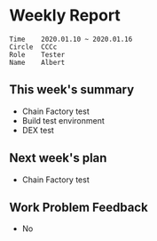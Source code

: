 # Weekly Report 
```
Time	2020.01.10 ~ 2020.01.16
Circle	CCCc
Role	Tester
Name	Albert
```
## This week's summary
- Chain Factory test 
- Build test environment
- DEX test



## Next week's plan

- Chain Factory test




## Work Problem Feedback 
- No 

